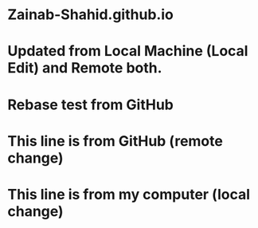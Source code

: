 # Zainab-Shahid.github.io

# Updated from Local Machine (Local Edit) and Remote both.
# Rebase test from GitHub

# This line is from GitHub (remote change)

# This line is from my computer (local change)


